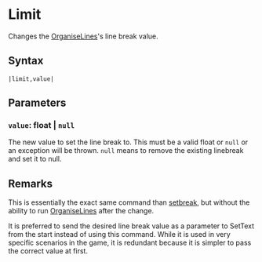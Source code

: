 # Limit

Changes the [OrganiseLines](../Related%20Systems/Automatic%20Line%20Breaks/OrganiseLines.md)'s line break value.

## Syntax

````
|limit,value|
````

## Parameters

### `value`: float | `null`

The new value to set the line break to. This must be a valid float or `null` or an exception will be thrown. `null` means to remove the existing linebreak and set it to null.

## Remarks

This is essentially the exact same command than [setbreak](Setbreak.md), but without the ability to run [OrganiseLines](../Related%20Systems/Automatic%20Line%20Breaks/OrganiseLines.md) after the change.

It is preferred to send the desired line break value as a parameter to SetText from the start instead of using this command. While it is used in very specific scenarios in the game, it is redundant because it is simpler to pass the correct value at first.
